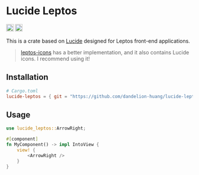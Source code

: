 # Lucide Leptos

[<img alt="Github" src="https://img.shields.io/badge/github-dandelion--huang/lucide--leptos-654ff0?labelColor=555555&logo=github&style=for-the-badge" height="20">](https://github.com/dandelion-huang/lucide-leptos) [<img alt="GitHub License" src="https://img.shields.io/github/license/dandelion-huang/lucide-leptos?style=for-the-badge" height="20">
](https://github.com/dandelion-huang/lucide-leptos)

This is a crate based on [Lucide](https://lucide.dev/) designed for Leptos front-end applications.

> [leptos-icons](https://github.com/carloskiki/leptos-icons) has a better implementation, and it also contains Lucide icons. I recommend using it!

## Installation

```toml
# Cargo.toml
lucide-leptos = { git = "https://github.com/dandelion-huang/lucide-leptos.git", branch = "main" }
```

## Usage

```rust
use lucide_leptos::ArrowRight;

#[component]
fn MyComponent() -> impl IntoView {
    view! {
        <ArrowRight />
    }
}
```
